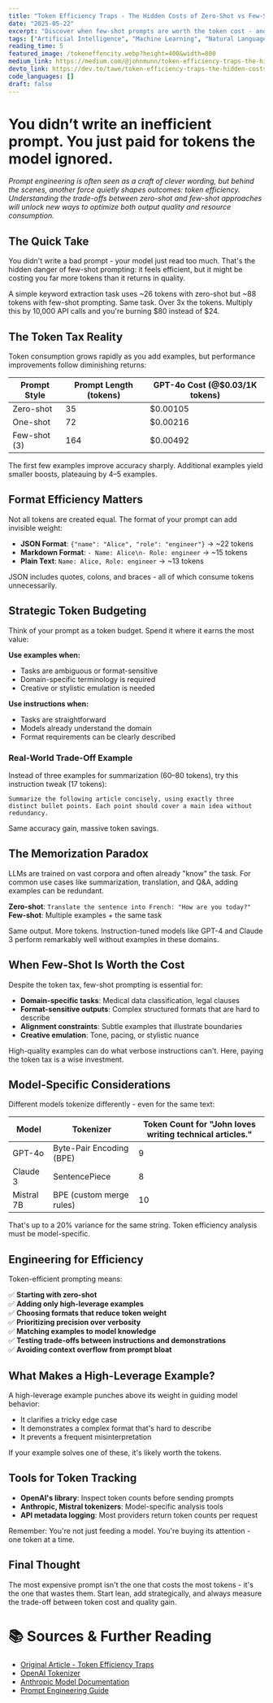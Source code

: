 ```yaml
---
title: "Token Efficiency Traps - The Hidden Costs of Zero-Shot vs Few-Shot Prompting"
date: "2025-05-22"
excerpt: "Discover when few-shot prompts are worth the token cost - and when they aren’t. A practical guide to optimizing LLM prompts for performance and price."
tags: ["Artificial Intelligence", "Machine Learning", "Natural Language Processing", "Llm", "Prompt Engineering"]
reading_time: 5
featured_image: /tokeneffencity.webp?height=400&width=800
medium_link: https://medium.com/@johnmunn/token-efficiency-traps-the-hidden-costs-of-zero-shot-vs-few-shot-prompting-8fdc7f2e3d29
devto_link: https://dev.to/tawe/token-efficiency-traps-the-hidden-costs-of-zero-shot-vs-few-shot-prompting-5897
code_languages: []
draft: false
---
```


# You didn’t write an inefficient prompt. You just paid for tokens the model ignored.

_Prompt engineering is often seen as a craft of clever wording, but behind the scenes, another force quietly shapes outcomes: token efficiency. Understanding the trade-offs between zero-shot and few-shot approaches will unlock new ways to optimize both output quality and resource consumption._

## The Quick Take

You didn't write a bad prompt - your model just read too much. That's the hidden danger of few-shot prompting: it feels efficient, but it might be costing you far more tokens than it returns in quality.

A simple keyword extraction task uses ~26 tokens with zero-shot but ~88 tokens with few-shot prompting. Same task. Over 3x the tokens. Multiply this by 10,000 API calls and you're burning $80 instead of $24.

## The Token Tax Reality

Token consumption grows rapidly as you add examples, but performance improvements follow diminishing returns:

| Prompt Style | Prompt Length (tokens) | GPT-4o Cost (@$0.03/1K tokens) |
|--------------|------------------------|--------------------------------|
| Zero-shot    | 35                     | $0.00105                       |
| One-shot     | 72                     | $0.00216                       |
| Few-shot (3) | 164                    | $0.00492                       |

The first few examples improve accuracy sharply. Additional examples yield smaller boosts, plateauing by 4–5 examples.

## Format Efficiency Matters

Not all tokens are created equal. The format of your prompt can add invisible weight:

- **JSON Format**: `{"name": "Alice", "role": "engineer"}` → ~22 tokens
- **Markdown Format**: `- Name: Alice\n- Role: engineer` → ~15 tokens  
- **Plain Text**: `Name: Alice, Role: engineer` → ~13 tokens

JSON includes quotes, colons, and braces - all of which consume tokens unnecessarily.

## Strategic Token Budgeting

Think of your prompt as a token budget. Spend it where it earns the most value:

**Use examples when:**
- Tasks are ambiguous or format-sensitive
- Domain-specific terminology is required
- Creative or stylistic emulation is needed

**Use instructions when:**
- Tasks are straightforward
- Models already understand the domain
- Format requirements can be clearly described

### Real-World Trade-Off Example

Instead of three examples for summarization (60–80 tokens), try this instruction tweak (17 tokens):

```
Summarize the following article concisely, using exactly three distinct bullet points. Each point should cover a main idea without redundancy.
```

Same accuracy gain, massive token savings.

## The Memorization Paradox

LLMs are trained on vast corpora and often already "know" the task. For common use cases like summarization, translation, and Q&A, adding examples can be redundant.

**Zero-shot**: `Translate the sentence into French: "How are you today?"`
**Few-shot**: Multiple examples + the same task

Same output. More tokens. Instruction-tuned models like GPT-4 and Claude 3 perform remarkably well without examples in these domains.

## When Few-Shot Is Worth the Cost

Despite the token tax, few-shot prompting is essential for:

- **Domain-specific tasks**: Medical data classification, legal clauses
- **Format-sensitive outputs**: Complex structured formats that are hard to describe
- **Alignment constraints**: Subtle examples that illustrate boundaries
- **Creative emulation**: Tone, pacing, or stylistic nuance

High-quality examples can do what verbose instructions can't. Here, paying the token tax is a wise investment.

## Model-Specific Considerations

Different models tokenize differently - even for the same text:

| Model      | Tokenizer                    | Token Count for "John loves writing technical articles." |
|------------|------------------------------|----------------------------------------------------------|
| GPT-4o     | Byte-Pair Encoding (BPE)     | 9                                                        |
| Claude 3   | SentencePiece                | 8                                                        |
| Mistral 7B | BPE (custom merge rules)     | 10                                                       |

That's up to a 20% variance for the same string. Token efficiency analysis must be model-specific.

## Engineering for Efficiency

Token-efficient prompting means:

✅ **Starting with zero-shot**  
✅ **Adding only high-leverage examples**  
✅ **Choosing formats that reduce token weight**  
✅ **Prioritizing precision over verbosity**  
✅ **Matching examples to model knowledge**  
✅ **Testing trade-offs between instructions and demonstrations**  
✅ **Avoiding context overflow from prompt bloat**

## What Makes a High-Leverage Example?

A high-leverage example punches above its weight in guiding model behavior:

- It clarifies a tricky edge case
- It demonstrates a complex format that's hard to describe  
- It prevents a frequent misinterpretation

If your example solves one of these, it's likely worth the tokens.

## Tools for Token Tracking

- **OpenAI's library**: Inspect token counts before sending prompts
- **Anthropic, Mistral tokenizers**: Model-specific analysis tools
- **API metadata logging**: Most providers return token counts per request

Remember: You're not just feeding a model. You're buying its attention - one token at a time.

## Final Thought

The most expensive prompt isn't the one that costs the most tokens - it's the one that wastes them. Start lean, add strategically, and always measure the trade-off between token cost and quality gain.

# 📚 Sources & Further Reading

- [Original Article - Token Efficiency Traps](https://dev.to/tawe/token-efficiency-traps-the-hidden-costs-of-zero-shot-vs-few-shot-prompting-5897)
- [OpenAI Tokenizer](https://platform.openai.com/tokenizer)
- [Anthropic Model Documentation](https://docs.anthropic.com/)
- [Prompt Engineering Guide](https://www.promptingguide.ai/)
